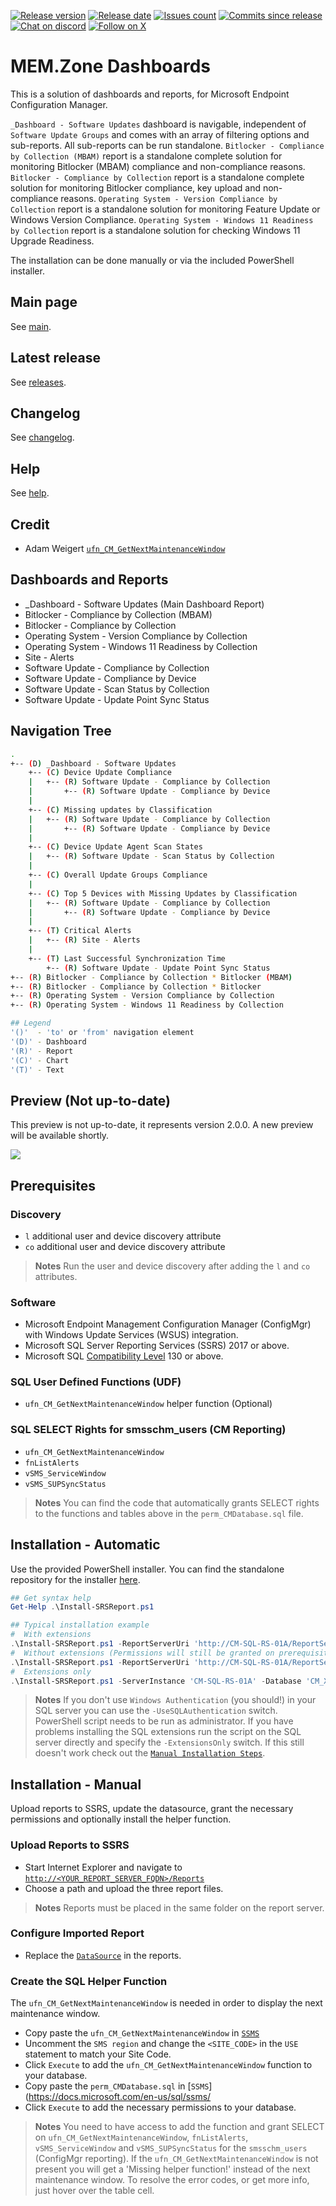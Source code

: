 [![Release version][release-version-badge]][release-version]
[![Release date][release-date-badge]][release-date]
[![Issues count][issues-badge]][issues]
[![Commits since release][commits-since-badge]][commits-since]
[![Chat on discord][discord-badge]][discord]
[![Follow on X][x-badge]][x]

# MEM.Zone Dashboards

This is a solution of dashboards and reports, for Microsoft Endpoint Configuration Manager.

`_Dashboard - Software Updates` dashboard is navigable, independent of `Software Update Groups` and comes with an array of filtering options and sub-reports. All sub-reports can be run standalone.
`Bitlocker - Compliance by Collection (MBAM)` report is a standalone complete solution for monitoring Bitlocker (MBAM) compliance and non-compliance reasons.
`Bitlocker - Compliance by Collection` report is a standalone complete solution for monitoring Bitlocker compliance, key upload and non-compliance reasons.
`Operating System - Version Compliance by Collection` report is a standalone solution for monitoring Feature Update or Windows Version Compliance.
`Operating System - Windows 11 Readiness by Collection` report is a standalone solution for checking Windows 11 Upgrade Readiness.

The installation can be done manually or via the included PowerShell installer.

## Main page

See [main](https://MEMZ.one/Dashboards).

## Latest release

See [releases](https://MEMZ.one/Dashboards-RELEASES).

## Changelog

See [changelog](https://MEMZ.one/Dashboards-CHANGELOG).

## Help

See [help](https://MEMZ.one/Dashboards-Help).

## Credit

* Adam Weigert [`ufn_CM_GetNextMaintenanceWindow`](https://social.technet.microsoft.com/wiki/contents/articles/7870.sccm-2007-create-report-of-upcoming-maintenance-windows-by-client.aspx)

## Dashboards and Reports

* _Dashboard - Software Updates (Main Dashboard Report)
* Bitlocker - Compliance by Collection (MBAM)
* Bitlocker - Compliance by Collection
* Operating System - Version Compliance by Collection
* Operating System - Windows 11 Readiness by Collection
* Site - Alerts
* Software Update - Compliance by Collection
* Software Update - Compliance by Device
* Software Update - Scan Status by Collection
* Software Update - Update Point Sync Status

## Navigation Tree

```bash
.
+-- (D) _Dashboard - Software Updates
    +-- (C) Device Update Compliance
    |   +-- (R) Software Update - Compliance by Collection
    |       +-- (R) Software Update - Compliance by Device
    |
    +-- (C) Missing updates by Classification
    |   +-- (R) Software Update - Compliance by Collection
    |       +-- (R) Software Update - Compliance by Device
    |
    +-- (C) Device Update Agent Scan States
    |   +-- (R) Software Update - Scan Status by Collection
    |
    +-- (C) Overall Update Groups Compliance
    |
    +-- (C) Top 5 Devices with Missing Updates by Classification
    |   +-- (R) Software Update - Compliance by Collection
    |       +-- (R) Software Update - Compliance by Device
    |
    +-- (T) Critical Alerts
    |   +-- (R) Site - Alerts
    |
    +-- (T) Last Successful Synchronization Time
        +-- (R) Software Update - Update Point Sync Status
+-- (R) Bitlocker - Compliance by Collection * Bitlocker (MBAM)
+-- (R) Bitlocker - Compliance by Collection * Bitlocker
+-- (R) Operating System - Version Compliance by Collection
+-- (R) Operating System - Windows 11 Readiness by Collection

## Legend
'()'  - 'to' or 'from' navigation element
'(D)' - Dashboard
'(R)' - Report
'(C)' - Chart
'(T)' - Text
```

## Preview (Not up-to-date)

This preview is not up-to-date, it represents version 2.0.0. A new preview will be available shortly.

[![](https://s3.ioan.in/Screen-Shot-2020-01-16-at-18.01.39/Screen-Shot-2020-01-16-at-18.01.39.png)](http://www.youtube.com/watch?v=MOHxb8me4IM "MEM.Zone Dashboards")

## Prerequisites

### Discovery

* `l` additional user and device discovery attribute
* `co` additional user and device discovery attribute

>**Notes**
>Run the user and device discovery after adding the `l` and `co` attributes.

### Software

* Microsoft Endpoint Management Configuration Manager (ConfigMgr) with Windows Update Services (WSUS) integration.
* Microsoft SQL Server Reporting Services (SSRS) 2017 or above.
* Microsoft SQL [Compatibility Level](https://docs.microsoft.com/en-us/sql/t-sql/statements/alter-database-transact-sql-compatibility-level?view=sql-server-ver15) 130 or above.

### SQL User Defined Functions (UDF)

* `ufn_CM_GetNextMaintenanceWindow` helper function (Optional)

### SQL SELECT Rights for smsschm_users (CM Reporting)

* `ufn_CM_GetNextMaintenanceWindow`
* `fnListAlerts`
* `vSMS_ServiceWindow`
* `vSMS_SUPSyncStatus`

>**Notes**
> You can find the code that automatically grants SELECT rights to the functions and tables above in the `perm_CMDatabase.sql`  file.

## Installation - Automatic

Use the provided PowerShell installer. You can find the standalone repository for the installer [here](https://MEMZ.one/Install-SRSReport-RELEASES).

```PowerShell
## Get syntax help
Get-Help .\Install-SRSReport.ps1

## Typical installation example
#  With extensions
.\Install-SRSReport.ps1 -ReportServerUri 'http://CM-SQL-RS-01A/ReportServer' -ReportFolder '/ConfigMgr_XXX/SRSDashboards' -ServerInstance 'CM-SQL-RS-01A' -Database 'CM_XXX' -Overwrite -Verbose
#  Without extensions (Permissions will still be granted on prerequisite views and tables)
.\Install-SRSReport.ps1 -ReportServerUri 'http://CM-SQL-RS-01A/ReportServer' -ReportFolder '/ConfigMgr_XXX/SRSDashboards' -ServerInstance 'CM-SQL-RS-01A' -Database 'CM_XXX' -ExcludeExtensions -Verbose
#  Extensions only
.\Install-SRSReport.ps1 -ServerInstance 'CM-SQL-RS-01A' -Database 'CM_XXX' -ExtensionsOnly -Overwrite -Verbose
```

>**Notes**
> If you don't use `Windows Authentication` (you should!) in your SQL server you can use the `-UseSQLAuthentication` switch.
> PowerShell script needs to be run as administrator.
> If you have problems installing the SQL extensions run the script on the SQL server directly and specify the `-ExtensionsOnly` switch. If this still doesn't work check out the [`Manual Installation Steps`](#Create-the-SQL-Helper-Function).

## Installation - Manual

Upload reports to SSRS, update the datasource, grant the necessary permissions and optionally install the helper function.

### Upload Reports to SSRS

* Start Internet Explorer and navigate to [`http://<YOUR_REPORT_SERVER_FQDN>/Reports`](http://en.wikipedia.org/wiki/Fully_qualified_domain_name)
* Choose a path and upload the three report files.

>**Notes**
> Reports must be placed in the same folder on the report server.

### Configure Imported Report

* Replace the [`DataSource`](https://joshheffner.com/how-to-import-additional-software-update-reports-in-sccm/) in the reports.

### Create the SQL Helper Function

The `ufn_CM_GetNextMaintenanceWindow` is needed in order to display the next maintenance window.

* Copy paste the `ufn_CM_GetNextMaintenanceWindow` in [`SSMS`](https://docs.microsoft.com/en-us/sql/ssms/sql-server-management-studio-ssms?view=sql-server-2017)
* Uncomment the `SMS region` and change the `<SITE_CODE>` in the `USE` statement to match your Site Code.
* Click `Execute` to add the `ufn_CM_GetNextMaintenanceWindow` function to your database.
* Copy paste the `perm_CMDatabase.sql` in [`SSMS`](https://docs.microsoft.com/en-us/sql/ssms/
* Click `Execute` to add the necessary permissions to your database.

> **Notes**
> You need to have access to add the function and grant SELECT on `ufn_CM_GetNextMaintenanceWindow`, `fnListAlerts`, `vSMS_ServiceWindow` and `vSMS_SUPSyncStatus` for the `smsschm_users` (ConfigMgr reporting).
> If the `ufn_CM_GetNextMaintenanceWindow` is not present you will get a 'Missing helper function!' instead of the next maintenance window.
> To resolve the error codes, or get more info, just hover over the table cell.

[release-version-badge]: https://img.shields.io/github/v/release/MEM-Zone/MEM.Zone-Dashboards
[release-version]: https://github.com/MEM-Zone/MEM.Zone-Dashboards/releases
[release-date-badge]: https://img.shields.io/github/release-date-pre/MEM-Zone/MEM.Zone-Dashboards
[release-date]: https://github.com/MEM-Zone/MEM.Zone-Dashboards/releases
[issues-badge]: https://img.shields.io/github/issues/MEM-Zone/MEM.Zone-Dashboards
[issues]: https://github.com/MEM-Zone/MEM.Zone-Dashboards/issues?q=is%3Aopen+is%3Aissue
[commits-since-badge]: https://img.shields.io/github/commits-since/MEM-Zone/MEM.Zone-Dashboards/latest.svg
[commits-since]: https://github.com/MEM-Zone/MEM.Zone-Dashboards/commits/master
[discord-badge]: https://img.shields.io/discord/666618982844989460?logo=discord
[discord]: https://discord.gg/ZCkVcmP
[x-badge]: https://img.shields.io/twitter/follow/ioanpopovici?style=social&logo=x
[x]: https://x.com/intent/follow?screen_name=ioanpopovici